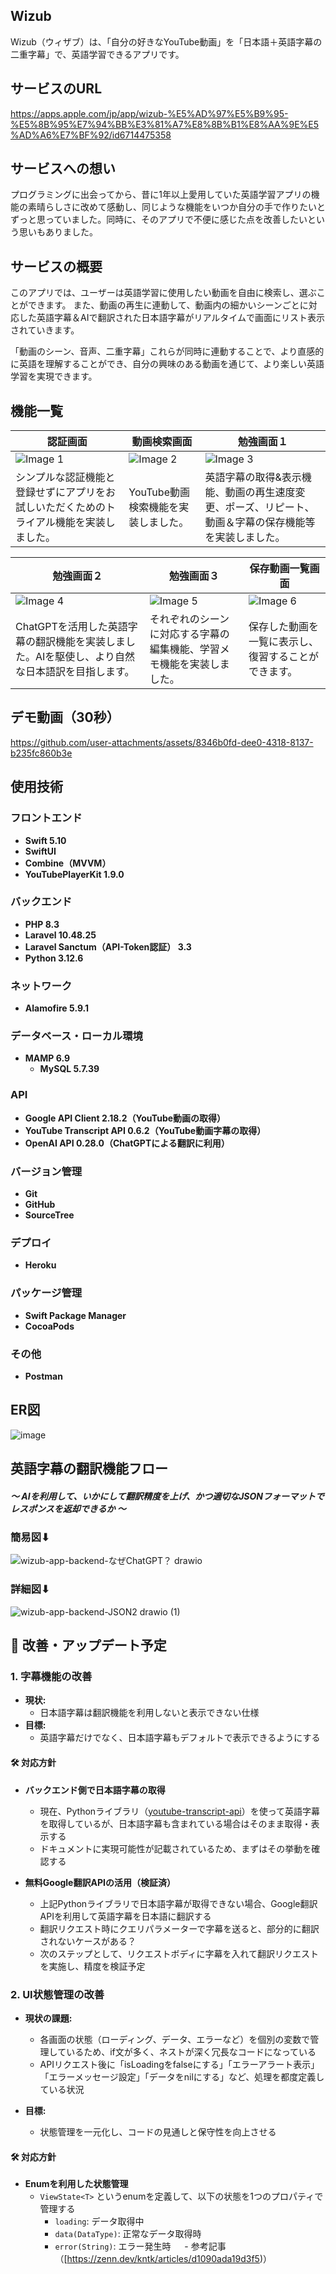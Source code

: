 ## Wizub
Wizub（ウィザブ）は、「自分の好きなYouTube動画」を「日本語＋英語字幕の二重字幕」で、英語学習できるアプリです。

## サービスのURL
https://apps.apple.com/jp/app/wizub-%E5%AD%97%E5%B9%95-%E5%8B%95%E7%94%BB%E3%81%A7%E8%8B%B1%E8%AA%9E%E5%AD%A6%E7%BF%92/id6714475358

## サービスへの想い
プログラミングに出会ってから、昔に1年以上愛用していた英語学習アプリの機能の素晴らしさに改めて感動し、同じような機能をいつか自分の手で作りたいとずっと思っていました。同時に、そのアプリで不便に感じた点を改善したいという思いもありました。

## サービスの概要
このアプリでは、ユーザーは英語学習に使用したい動画を自由に検索し、選ぶことができます。
また、動画の再生に連動して、動画内の細かいシーンごとに対応した英語字幕＆AIで翻訳された日本語字幕がリアルタイムで画面にリスト表示されていきます。

「動画のシーン、音声、二重字幕」これらが同時に連動することで、より直感的に英語を理解することができ、自分の興味のある動画を通じて、より楽しい英語学習を実現できます。
## 機能一覧

| **認証画面**                                                                                   | **動画検索画面**                                                                                   | **勉強画面１**                                                                                   |
|--------------------------------------------------------------------------------------------------|------------------------------------------------------------------------------------------------|------------------------------------------------------------------------------------------------|
| ![Image 1](https://github.com/user-attachments/assets/805c9c26-e314-4bc6-9d7f-ab54e2b489c0)      | ![Image 2](https://github.com/user-attachments/assets/4ba8339a-188d-4702-9ffd-ac046a7dfd12)      | ![Image 3](https://github.com/user-attachments/assets/6ae602e1-133b-4425-8cd4-8321304383ce)      |
| シンプルな認証機能と登録せずにアプリをお試しいただくためのトライアル機能を実装しました。| YouTube動画検索機能を実装しました。| 英語字幕の取得&表示機能、動画の再生速度変更、ポーズ、リピート、動画＆字幕の保存機能等を実装しました。|

| **勉強画面２**                                                                                   | **勉強画面３**                                                                           | **保存動画一覧画面**                                                                             |
|------------------------------------------------------------------------------------------------|------------------------------------------------------------------------------------------------|------------------------------------------------------------------------------------------------|
| ![Image 4](https://github.com/user-attachments/assets/2020b344-7331-43d9-814e-51adab75f9b5)      | ![Image 5](https://github.com/user-attachments/assets/e7e69fa3-77ab-4989-b62d-6a68b0e59c14)    | ![Image 6](https://github.com/user-attachments/assets/b9c59ac6-da32-408c-8d4f-3c4e310b1782)    |
| ChatGPTを活用した英語字幕の翻訳機能を実装しました。AIを駆使し、より自然な日本語訳を目指します。| それぞれのシーンに対応する字幕の編集機能、学習メモ機能を実装しました。| 保存した動画を一覧に表示し、復習することができます。|

## デモ動画（30秒）

https://github.com/user-attachments/assets/8346b0fd-dee0-4318-8137-b235fc860b3e

## 使用技術

### **フロントエンド**

- **Swift 5.10**
- **SwiftUI**
- **Combine（MVVM）**
- **YouTubePlayerKit 1.9.0**

### **バックエンド**

- **PHP 8.3**
- **Laravel 10.48.25**
- **Laravel Sanctum（API-Token認証） 3.3**
- **Python 3.12.6**

### **ネットワーク**

- **Alamofire 5.9.1**

### **データベース・ローカル環境**

- **MAMP 6.9**
    - **MySQL 5.7.39**

### **API**

- **Google API Client 2.18.2（YouTube動画の取得）**
- **YouTube Transcript API 0.6.2（YouTube動画字幕の取得）**
- **OpenAI API 0.28.0（ChatGPTによる翻訳に利用）**

### **バージョン管理**

- **Git**
- **GitHub**
- **SourceTree**

### **デプロイ**

- **Heroku**

### **パッケージ管理**

- **Swift Package Manager**
- **CocoaPods**

### その他

- **Postman**

## ER図

![image](https://github.com/user-attachments/assets/3570a9d5-04b3-4eaf-a9ee-fd5ae7ca1679)

## 英語字幕の翻訳機能フロー
##### 〜 AIを利用して、いかにして翻訳精度を上げ、かつ適切なJSONフォーマットでレスポンスを返却できるか 〜
### 簡易図⬇︎
![wizub-app-backend-なぜChatGPT？ drawio](https://github.com/user-attachments/assets/28173b24-3f8f-4c54-af30-5fe1c59f0bbc)

### 詳細図⬇︎
![wizub-app-backend-JSON2 drawio (1)](https://github.com/user-attachments/assets/a013fadc-8451-466f-888b-f90fdffe8cd1)

## 🎯 改善・アップデート予定

### 1. 字幕機能の改善
- **現状:**  
  - 日本語字幕は翻訳機能を利用しないと表示できない仕様
- **目標:**  
  - 英語字幕だけでなく、日本語字幕もデフォルトで表示できるようにする

#### 🛠 対応方針
- **バックエンド側で日本語字幕の取得**  
  - 現在、Pythonライブラリ（[youtube-transcript-api](https://pypi.org/project/youtube-transcript-api/)）を使って英語字幕を取得しているが、日本語字幕も含まれている場合はそのまま取得・表示する  
  - ドキュメントに実現可能性が記載されているため、まずはその挙動を確認する

- **無料Google翻訳APIの活用（検証済）**  
  - 上記Pythonライブラリで日本語字幕が取得できない場合、Google翻訳APIを利用して英語字幕を日本語に翻訳する  
  - 翻訳リクエスト時にクエリパラメーターで字幕を送ると、部分的に翻訳されないケースがある？  
  - 次のステップとして、リクエストボディに字幕を入れて翻訳リクエストを実施し、精度を検証予定

### 2. UI状態管理の改善
- **現状の課題:**  
  - 各画面の状態（ローディング、データ、エラーなど）を個別の変数で管理しているため、if文が多く、ネストが深く冗長なコードになっている  
  - APIリクエスト後に「isLoadingをfalseにする」「エラーアラート表示」「エラーメッセージ設定」「データをnilにする」など、処理を都度定義している状況

- **目標:**  
  - 状態管理を一元化し、コードの見通しと保守性を向上させる

#### 🛠 対応方針
- **Enumを利用した状態管理**  
  - `ViewState<T>` というenumを定義して、以下の状態を1つのプロパティで管理する
    - `loading`: データ取得中
    - `data(DataType)`: 正常なデータ取得時
    - `error(String)`: エラー発生時
　 - 参考記事（[https://zenn.dev/kntk/articles/d1090ada19d3f5)）
